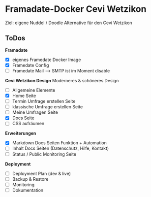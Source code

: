 # Framadate-Docker Cevi Wetzikon

Ziel: eigene Nuddel / Doodle Alternative für den Cevi Wetzikon

## ToDos

**Framadate**
- [x] eigenes Framedate Docker Image
- [x] Framedate Config
- [ ] Framedate Mail --> SMTP ist im Moment disable

**Cevi Wetzikon Design**
Moderneres & schöneres Design
- [ ] Allgemeine Elemente
- [x] Home Seite
- [ ] Termin Umfrage erstellen Seite
- [ ] klassische Umfrage erstellen Seite
- [ ] Meine Umfragen Seite
- [x] Docs Seite
- [ ] CSS aufräumen

**Erweiterungen**
- [x] Markdown Docs Seiten Funktion + Automation
- [ ] Inhalt Docs Seiten (Datenschutz, Hilfe, Kontakt)
- [ ] Status / Public Monitoring Seite

**Deployment**
- [ ] Deployment Plan (dev & live)
- [ ] Backup & Restore
- [ ] Monitoring
- [ ] Dokumentation